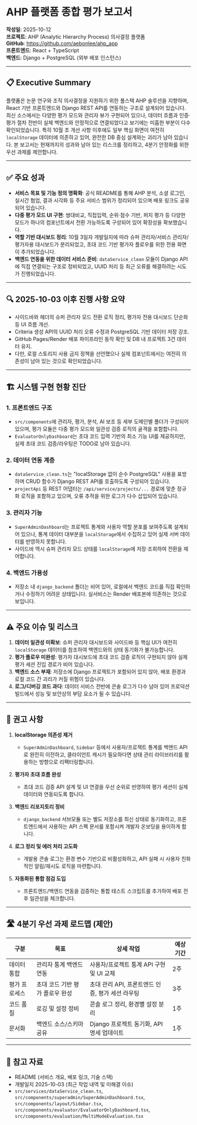# AHP 플랫폼 종합 평가 보고서

**작성일**: 2025-10-12  
**프로젝트**: AHP (Analytic Hierarchy Process) 의사결정 플랫폼  
**GitHub**: https://github.com/aebonlee/ahp_app  
**프론트엔드**: React + TypeScript  
**백엔드**: Django + PostgreSQL (외부 배포 인스턴스)

---

## 📋 Executive Summary

플랫폼은 논문 연구와 조직 의사결정을 지원하기 위한 풀스택 AHP 솔루션을 지향하며, React 기반 프론트엔드와 Django REST API를 연동하는 구조로 설계되어 있습니다. 최신 소스에서는 다양한 평가 모드와 관리자 뷰가 구현되어 있으나, 데이터 흐름과 인증·평가 절차 전반이 실제 백엔드와 안정적으로 연결되었다고 보기에는 미흡한 부분이 다수 확인되었습니다. 특히 10월 초 개선 사항 이후에도 일부 핵심 화면이 여전히 `localStorage` 데이터에 의존하고 있어, 완전한 DB 중심 설계와는 괴리가 남아 있습니다. 본 보고서는 현재까지의 성과와 남아 있는 리스크를 정리하고, 4분기 안정화를 위한 우선 과제를 제안합니다.

---

## ✅ 주요 성과

- **서비스 목표 및 기능 정의 명확화**: 공식 README를 통해 AHP 분석, 소셜 로그인, 실시간 협업, 결과 시각화 등 주요 서비스 범위가 정리되어 있으며 배포 링크도 공유되어 있습니다.
- **다중 평가 모드 UI 구현**: 쌍대비교, 직접입력, 순위·점수 기반, 퍼지 평가 등 다양한 모드가 하나의 컴포넌트에서 전환 가능하도록 구성되어 있어 확장성을 확보했습니다.
- **역할 기반 대시보드 정리**: 10월 3일자 개발일지에 따라 슈퍼 관리자/서비스 관리자/평가자용 대시보드가 분리되었고, 초대 코드 기반 평가자 플로우를 위한 전용 화면이 추가되었습니다.
- **백엔드 연동을 위한 데이터 서비스 준비**: `dataService_clean` 모듈이 Django API에 직접 연결되는 구조로 정비되었고, UUID 처리 등 최근 오류를 해결하려는 시도가 진행되었습니다.

---

## 🔍 2025-10-03 이후 진행 사항 요약

- 사이드바와 헤더의 슈퍼 관리자 모드 전환 로직 정리, 평가자 전용 대시보드 단순화 등 UI 흐름 개선.
- Criteria 생성 API의 UUID 처리 오류 수정과 PostgreSQL 기반 데이터 저장 강조.
- GitHub Pages/Render 배포 파이프라인 동작 확인 및 DB 내 프로젝트 3건 데이터 유지.
- 다만, 로컬 스토리지 사용 금지 정책을 선언했으나 실제 컴포넌트에서는 여전히 의존성이 남아 있는 것으로 확인되었습니다.

---

## 🏗️ 시스템 구현 현황 진단

### 1. 프론트엔드 구조

- `src/components`에 관리자, 평가, 분석, AI 보조 등 세부 도메인별 폴더가 구성되어 있으며, 평가 모듈은 다중 평가 모드와 일관성 검증 로직의 골격을 포함합니다.
- `EvaluatorOnlyDashboard`는 초대 코드 입력 기반의 최소 기능 UI를 제공하지만, 실제 초대 코드 검증/라우팅은 TODO로 남아 있습니다.

### 2. 데이터 연동 계층

- `dataService_clean.ts`는 "localStorage 없이 순수 PostgreSQL" 사용을 표방하며 CRUD 함수가 Django REST API를 호출하도록 구성되어 있습니다.
- `projectApi` 등 REST 어댑터는 `/api/service/projects/...` 경로에 맞춘 정규화 로직을 포함하고 있으며, 오류 추적을 위한 로그가 다수 삽입되어 있습니다.

### 3. 관리자 기능

- `SuperAdminDashboard`는 프로젝트 통계와 사용자 역할 분포를 보여주도록 설계되어 있으나, 통계 데이터 대부분을 `localStorage`에서 수집하고 있어 실제 서버 데이터를 반영하지 못합니다.
- 사이드바 역시 슈퍼 관리자 모드 상태를 `localStorage`에 저장·조회하여 전환을 제어합니다.

### 4. 백엔드 가용성

- 저장소 내 `django_backend` 폴더는 비어 있어, 로컬에서 백엔드 코드를 직접 확인하거나 수정하기 어려운 상태입니다. 실서비스는 Render 배포본에 의존하는 것으로 보입니다.

---

## ⚠️ 주요 이슈 및 리스크

1. **데이터 일관성 미확보**: 슈퍼 관리자 대시보드와 사이드바 등 핵심 UI가 여전히 `localStorage` 데이터를 참조하여 백엔드와의 상태 동기화가 불가능합니다.
2. **평가 플로우 미완성**: 평가자 대시보드에 초대 코드 검증 로직이 구현되지 않아 실제 평가 세션 진입 경로가 비어 있습니다.
3. **백엔드 소스 부재**: 저장소에 Django 프로젝트가 포함되어 있지 않아, 배포 환경과 로컬 코드 간 괴리가 커질 위험이 있습니다.
4. **로그/디버깅 코드 과다**: 데이터 서비스 전반에 콘솔 로그가 다수 남아 있어 프로덕션 빌드에서 성능 및 보안상의 부담 요소가 될 수 있습니다.

---

## 📌 권고 사항

1. **localStorage 의존성 제거**
   - `SuperAdminDashboard`, `Sidebar` 등에서 사용자/프로젝트 통계를 백엔드 API로 완전히 이전하고, 클라이언트 캐시가 필요하다면 상태 관리 라이브러리를 활용하는 방향으로 리팩터링합니다.

2. **평가자 초대 흐름 완성**
   - 초대 코드 검증 API 설계 및 UI 연결을 우선 순위로 반영하여 평가 세션이 실제 데이터와 연동되도록 합니다.

3. **백엔드 리포지토리 정비**
   - `django_backend` 서브모듈 또는 별도 저장소를 최신 상태로 동기화하고, 프론트엔드에서 사용하는 API 스펙 문서를 포함시켜 개발자 온보딩을 용이하게 합니다.

4. **로그 정리 및 에러 처리 고도화**
   - 개발용 콘솔 로그는 환경 변수 기반으로 비활성화하고, API 실패 시 사용자 친화적인 알림/재시도 로직을 마련합니다.

5. **자동화된 통합 점검 도입**
   - 프론트엔드/백엔드 연동을 검증하는 통합 테스트 스크립트를 추가하여 배포 전후 일관성을 체크합니다.

---

## 🛣️ 4분기 우선 과제 로드맵 (제안)

| 구분 | 목표 | 상세 작업 | 예상 기간 |
|------|------|-----------|-----------|
| 데이터 통합 | 관리자 통계 백엔드 연동 | 사용자/프로젝트 통계 API 구현 및 UI 교체 | 2주 |
| 평가 프로세스 | 초대 코드 기반 평가 플로우 완성 | 초대 관리 API, 프론트엔드 인증, 평가 세션 라우팅 | 3주 |
| 코드 품질 | 로깅 및 설정 정비 | 콘솔 로그 정리, 환경별 설정 분리 | 1주 |
| 문서화 | 백엔드 소스/스키마 공유 | Django 프로젝트 동기화, API 명세 업데이트 | 1주 |

---

## 📎 참고 자료

- README (서비스 개요, 배포 링크, 기술 스택)
- 개발일지 2025-10-03 (최근 작업 내역 및 미해결 이슈)
- `src/services/dataService_clean.ts`, `src/components/superadmin/SuperAdminDashboard.tsx`, `src/components/layout/Sidebar.tsx`, `src/components/evaluator/EvaluatorOnlyDashboard.tsx`, `src/components/evaluation/MultiModeEvaluation.tsx`

